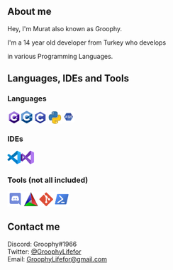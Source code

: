 ## About me
Hey, I'm Murat also known as Groophy.

I'm a 14 year old developer from Turkey who develops

in various Programming Languages.


## Languages, IDEs and Tools

### Languages


<img style="padding: 1.5px" align="left" alt="CSharp" width="26px" src="https://raw.githubusercontent.com/Mempler/Mempler/master/assets//csharp.svg"/>
<img style="padding: 1.5px" align="left" alt="C++" width="25px" src="https://raw.githubusercontent.com/Mempler/Mempler/master/assets//cpp.svg"/>
<img style="padding: 1.5px" align="left" alt="C" width="30px" src="https://raw.githubusercontent.com/Mempler/Mempler/master/assets//c.svg"/>
<img style="padding: 1.5px" align="left" alt="C" width="30px" src="https://raw.githubusercontent.com/Mempler/Mempler/master/assets//py.svg"/>
<img style="padding: 1.5px" alt="left" alt="Python 3" width="26px" src="https://github.com/Groophy-Lifefor/Groophy-Lifefor/blob/main/assembly.png"/>



### IDEs

<img align="left" alt="VSCode" width="30px" src="https://raw.githubusercontent.com/Mempler/Mempler/master/assets//visual-studio-code.svg"/>
<img alt="Visual Studio 2019" width="30px" src="https://raw.githubusercontent.com/Mempler/Mempler/master/assets//vs2019.svg"/>

### Tools (not all included)


<img align="left" alt="Discord" width="35px" src="https://raw.githubusercontent.com/Mempler/Mempler/master/assets//discord.svg"/>
<img align="left" alt="CMake" width="35px" src="https://raw.githubusercontent.com/Mempler/Mempler/master/assets//cmake.svg"/>
<img align="left" alt="Git" width="35px" src="https://raw.githubusercontent.com/Mempler/Mempler/master/assets//git.svg"/>
<img alt="Powershell" width="35px" src="https://raw.githubusercontent.com/Mempler/Mempler/master/assets//powershell.svg"/>

## Contact me
Discord: Groophy#1966 \
Twitter: [@GroophyLifefor](https://twitter.com/GroophyLifefor) \
Email:   [GroophyLifefor@gmail.com](mailto:GroophyLifefor@gmail.com)
